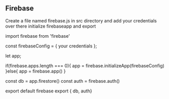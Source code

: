 ## Firebase 
Create a file named firebase.js in src directory and add your credentials over there initialize firebaseapp and export

import firebase from 'firebase'

const firebaseConfig = {
    your credentials
};

let app;

if(firebase.apps.length === 0){
    app = firebase.initializeApp(firebaseConfig)
}else{
    app = firebase.app()
}

const db = app.firestore()
const auth = firebase.auth()

export default firebase
export { db, auth}